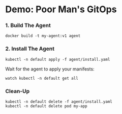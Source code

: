 # Demo: Poor Man's GitOps

### 1. Build The Agent

```
docker build -t my-agent:v1 agent
```

### 2. Install The Agent

```
kubectl -n default apply -f agent/install.yaml
```

Wait for the agent to apply your manifests:

```
watch kubectl -n default get all
```

<!--
### Publish Agent

```
docker tag my-agent:v1 alexcollinsintuit/agent:v1
docker push alexcollinsintuit/agent:v1
```
-->

### Clean-Up

```
kubectl -n default delete -f agent/install.yaml
kubectl -n default delete pod my-app
```
